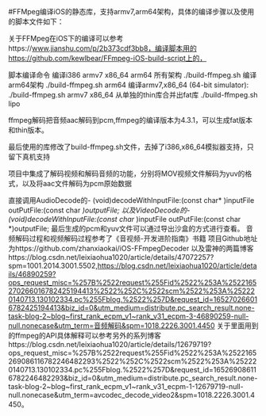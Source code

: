 #FFMpeg编译iOS的静态库，支持armv7,arm64架构，具体的编译步骤以及使用的脚本文件如下：

关于FFMpeg在iOS下的编译可以参考https://www.jianshu.com/p/2b373cdf3bb8，编译脚本用的https://github.com/kewlbear/FFmpeg-iOS-build-script上的，

脚本编译命令
编译i386 armv7 x86_64 arm64 所有架构
 ./build-ffmpeg.sh
编译arm64架构
./build-ffmpeg.sh arm64
编译armv7,x86_64 (64-bit simulator):
./build-ffmpeg.sh armv7 x86_64
从单独的thin库合并出fat库
 ./build-ffmpeg.sh lipo

ffmpeg解码把音频aac解码到pcm,ffmpeg的编译版本为4.3.1，可以生成fat版本和thin版本。

最后使用的库修改了build-ffmpeg.sh文件，去掉了i386,x86_64模拟器支持，只留下真机支持

项目中集成了解码视频和解码音频的功能，分别将MOV视频文件解码为yuv的格式，以及将aac文件解码为pcm原始数据

直接调用AudioDecode的- (void)decodeWithInputFile:(const char* )inputFile  outPutFile:(const char *)outputFile;
以及VideoDecode的- (void)decodeWithInputFile:(const char* )inputFile  outPutFile:(const char *)outputFile;
最后生成的pcm和yuv文件可以通过导出沙盒的方式进行查看。
音频解码过程和视频解码过程参考了《音视频-开发进阶指南》书籍 项目Github地址为https://github.com/zhanxiaokai/iOS-FFmpegDecoder 以及雷神的两篇博客https://blog.csdn.net/leixiaohua1020/article/details/47072257?spm=1001.2014.3001.5502,https://blog.csdn.net/leixiaohua1020/article/details/46890259?ops_request_misc=%257B%2522request%255Fid%2522%253A%2522165270266016782425194413%2522%252C%2522scm%2522%253A%252220140713.130102334.pc%255Fblog.%2522%257D&request_id=165270266016782425194413&biz_id=0&utm_medium=distribute.pc_search_result.none-task-blog-2~blog~first_rank_ecpm_v1~rank_v31_ecpm-3-46890259-null-null.nonecase&utm_term=音频解码&spm=1018.2226.3001.4450
关于里面用到的ffmpeg的API具体解释可以参考另外的系列博客https://blog.csdn.net/leixiaohua1020/article/details/12679719?ops_request_misc=%257B%2522request%255Fid%2522%253A%2522165269086116782246482293%2522%252C%2522scm%2522%253A%252220140713.130102334.pc%255Fblog.%2522%257D&request_id=165269086116782246482293&biz_id=0&utm_medium=distribute.pc_search_result.none-task-blog-2~blog~first_rank_ecpm_v1~rank_v31_ecpm-1-12679719-null-null.nonecase&utm_term=avcodec_decode_video2&spm=1018.2226.3001.4450。